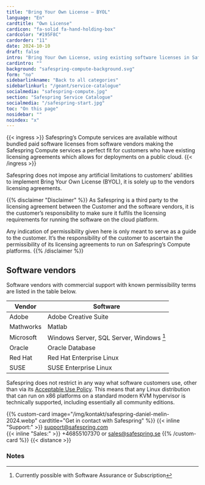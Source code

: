 ```yaml
---
title: "Bring Your Own License – BYOL"
language: "En"
cardtitle: "Own License"
cardicon: "fa-solid fa-hand-holding-box"
cardcolor: "#195F8C"
cardorder: "11"
date: 2024-10-10
draft: false
intro: "Bring Your Own License, using existing software licenses in Safespring cloud environment"
cardintro: ""
background: "safespring-compute-background.svg"
form: "no"
sidebarlinkname: "Back to all categories"
sidebarlinkurl: "/geant/service-catalogue"
socialmedia: "safespring-compute.jpg"
section: "Safespring Service Catalogue"
socialmedia: "/safespring-start.jpg"
toc: "On this page"
nosidebar: ""
noindex: "x"
---
```


{{< ingress >}}
Safespring’s Compute services are available without bundled paid software licenses from software vendors making the Safespring Compute services a perfect fit for customers who have existing licensing agreements which allows for deployments on a public cloud. 
{{< /ingress >}}

Safespring does not impose any artificial limitations to customers’ abilities to implement Bring Your Own License (BYOL), it is solely up to the vendors licensing agreements.

{{% disclaimer "Disclaimer" %}}
As Safespring is a third party to the licensing agreement between the Customer and the software vendors, it is the customer’s responsibility to make sure it fulfils the licensing requirements for running the software on the cloud platform. 

Any indication of permissibility given here is only meant to serve as a guide to the customer. It’s the responsibility of the customer to ascertain the permissibility of its licensing agreements to run on Safespring’s Compute platforms.
{{% /disclaimer %}}

## Software vendors
Software vendors with commercial support with known permissibility terms are listed in the table below.

|     Vendor       |     Software                                 |
|------------------|----------------------------------------------|
|     Adobe        |     Adobe Creative Suite                     |
|     Mathworks    |     Matlab                                   |
|     Microsoft    |     Windows Server, SQL Server, Windows [^1] |
|     Oracle       |     Oracle Database                          |
|     Red Hat      |     Red Hat Enterprise Linux                 |
|     SUSE         |     SUSE Enterprise Linux                    |


Safespring does not restrict in any way what software customers use, other than via its [Acceptable Use Policy](/documents/safespring-acceptable_use_policy.pdf). This means that any Linux distribution that can run on x86 platforms on a standard modern KVM hypervisor is technically supported, including essentially all community editions.



{{% custom-card image="/img/kontakt/safespring-daniel-melin-2024.webp" cardtitle="Get in contact with Safespring" %}}
{{< inline "Support:" >}} support@safespring.com  
{{< inline "Sales:" >}} +46855107370 or sales@safespring.se
{{% /custom-card %}}
{{< distance >}}

### Notes
[^1]: Currently possible with Software Assurance or Subscription